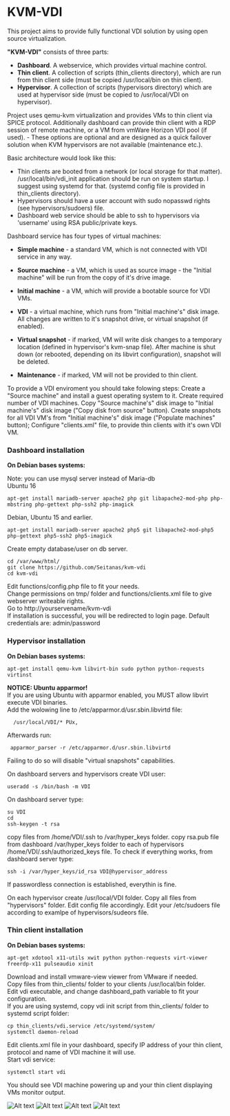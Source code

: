 # KVM-VDI

This project aims to provide fully functional VDI solution by using open source virtualization.

**"KVM-VDI"** consists of three parts:

* **Dashboard**. A webservice, which provides virtual machine control.
* **Thin client**. A collection of scripts (thin_clients directory), which are run from thin client side (must be copied /usr/local/bin on thin client).
* **Hypervisor**. A collection of scripts (hypervisors directory) which are used at hypervisor side (must be copied to /usr/local/VDI on hypervisor).

Project uses qemu-kvm virtualization and provides VMs to thin client via SPICE protocol.
Additionally dashboard can provide thin client with a RDP session of remote machine, or a VM from vmWare Horizon VDI pool (if used). - These options are optional and are designed as a quick failover solution when KVM hypervisors are not available (maintenance etc.).

Basic architecture would look like this:
* Thin clients are booted from a network (or local storage for that matter). /usr/local/bin/vdi_init application should be run on system startup. I suggest using systemd for that. (systemd config file is provided in thin_clients directory).
* Hypervisors should have a user account with sudo nopasswd rights (see hypervisors/sudoers) file.
* Dashboard web service should be able to ssh to hypervisors via 'username' using RSA public/private keys.

Dashboard service has four types of virtual machines:

* **Simple machine** - a standard VM, which is not connected with VDI service in any way.
* **Source machine** - a VM, which is used as source image - the "Initial machine" will be run from the copy of it's drive image.
* **Initial machine** - a VM, which will provide a bootable source for VDI VMs.
* **VDI** - a virtual machine, which runs from "Initial machine's" disk image. All changes are written to it's snapshot drive, or virtual snapshot (if enabled).

* **Virtual snapshot** - if marked, VM will write disk changes to a temporary location (defined in hypervisor's kvm-snap file). After machine is shut down (or rebooted, depending on its libvirt configuration), snapshot will be deleted.
* **Maintenance** - if marked, VM will not be provided to thin client.


To provide a VDI enviroment you should take folowing steps:
Create a "Source machine" and install a guest operating system to it.
Create required number of VDI machines. 
Copy "Source machine's" disk image to "Initial machine's" disk image  ("Copy disk from source" button).
Create snapshots for all VDI VM's from "Initial machine's" disk image ("Populate machines" button);
Configure "clients.xml" file, to provide thin clients with it's own VDI VM.


### Dashboard installation

**On Debian bases systems:**

Note: you can use mysql server instead of Maria-db  
Ubuntu 16

    apt-get install mariadb-server apache2 php git libapache2-mod-php php-mbstring php-gettext php-ssh2 php-imagick

Debian, Ubuntu 15 and earlier.

    apt-get install mariadb-server apache2 php5 git libapache2-mod-php5 php-gettext php5-ssh2 php5-imagick

Create empty database/user on db server.

    cd /var/www/html/
    git clone https://github.com/Seitanas/kvm-vdi
    cd kvm-vdi

Edit functions/config.php file to fit your needs.  
Change permissions on tmp/ folder and functions/clients.xml file to give webserver writeable rights.  
Go to http://yourservename/kvm-vdi  
If installation is successful, you will be redirected to login page. Default credentials are: admin/password  
  


### Hypervisor installation

**On Debian bases systems:**

    apt-get install qemu-kvm libvirt-bin sudo python python-requests virtinst

**NOTICE: Ubuntu apparmor!**  
If you are using Ubuntu with apparmor enabled, you MUST allow libvirt execute VDI binaries.  
Add the wolowing line to /etc/apparmor.d/usr.sbin.libvirtd file:

      /usr/local/VDI/* PUx,

Afterwards run:

     apparmor_parser -r /etc/apparmor.d/usr.sbin.libvirtd

Failing to do so will disable "virtual snapshots" capabilities.  


On dashboard servers and hypervisors create VDI user:

    useradd -s /bin/bash -m VDI


On dashboard server type:

    su VDI
    cd
    ssh-keygen -t rsa

copy files from /home/VDI/.ssh to /var/hyper_keys folder.
copy rsa.pub file from dashboard /var/hyper_keys folder to each of hypervisors /home/VDI/.ssh/authorized_keys file.
To check if everything works, from dashboard server type:

    ssh -i /var/hyper_keys/id_rsa VDI@hypervisor_address

If passwordless connection is established, everythin is fine.

On each hypervisor create /usr/local/VDI folder. Copy all files from "hypervisors" folder.
Edit config file accordingly.
Edit your /etc/sudoers file according to examlpe of hypervisors/sudeors file.
  


### Thin client installation

**On Debian bases systems:**

    apt-get xdotool x11-utils xwit python python-requests virt-viewer freerdp-x11 pulseaudio xinit

Download and install vmware-view viewer from VMware if needed.  
Copy files from thin_clients/ folder to your clients /usr/local/bin folder.  
Edit vdi executable, and change dashboard_path variable to fit your configuration.  
If you are using systemd, copy vdi init script from thin_clients/ folder to systemd script folder:

    cp thin_clients/vdi.service /etc/systemd/system/
    systemctl daemon-reload

Edit clients.xml file in your dashboard, specify IP address of your thin client, protocol and name of VDI machine it will use.  
Start vdi service:

    systemctl start vdi

You should see VDI machine powering up and your thin client displaying VMs monitor output.



![Alt text](http://webjail.ring.lt/vdi/vdi.jpg?raw=true&3)
![Alt text](http://webjail.ring.lt/vdi/vdi2.jpg?raw=true&1)
![Alt text](http://webjail.ring.lt/vdi/vdi3.jpg?raw=true)
![Alt text](http://webjail.ring.lt/vdi/vdi4.png?raw=true)
